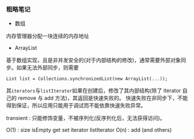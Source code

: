 ### 粗略笔记
+ 数组

内存管理器分配一块连续的内存地址

+ ArrayList

基于数组实现，且是非并发安全的(对于内部结构的修改)，通常需要外部对象同步。如果无法外部同步，则需要
```
List list = Collections.synchronizedList(new ArrayList(...));
```
其`iterators`与`listIterator`如果在创建后，修改了其内部结构(除了 iterator 自己的 remove 与 add 方法)，其返回是快速失败的。
快速失败在非同步下，不能得到保证，所以应用只能用于调试而不能依靠快速失败异常。

transient : 只能修饰变量，不被序列化(反序列化后，无法获得访问)。

O(1) : size isEmpty get set iterator listIterator
O(n) : add (and others)




  

